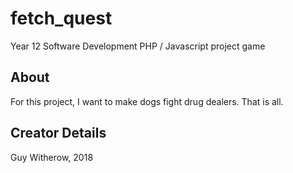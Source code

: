 # fetch_quest
Year 12 Software Development PHP / Javascript project game

## About
For this project, I want to make dogs fight drug dealers. That is all.

## Creator Details
Guy Witherow, 2018